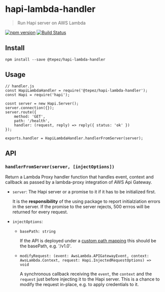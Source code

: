 # hapi-lambda-handler
> Run Hapi server on AWS Lambda

[![npm version](https://badge.fury.io/js/%40tepez%2Fhapi-lambda-handler.svg)](https://badge.fury.io/js/%40tepez%2Fhapi-lambda-handler)
[![Build Status](https://secure.travis-ci.org/tepez/hapi-lambda-handler.svg?branch=master)](http://travis-ci.org/tepez/hapi-lambda-handler)

## Install

```
npm install --save @tepez/hapi-lambda-handler
```

## Usage

```
// handler.js
const HapiLambdaHandler = require('@tepez/hapi-lambda-handler');
const Hapi = require('hapi');

cosnt server = new Hapi.Server();
server.connection({});
server.route({
    method: 'GET',
    path: '/health',
    handler: (request, reply) => reply({ status: 'ok' })
});

exports.handler = HapiLambdaHandler.handlerFromServer(server);
```

## API

### `handlerFromServer(server, [injectOptions])`
Return a Lambda Proxy handler function that handles event, context and callback as passed by a lambda-proxy integration of AWS Api Gateway.

- `server`:
  The Hapi server or a promise to it if it has to be initialized first.

  It is the **responsibility** of the using package to report initialziation errors in the server.
  If the promise to the server rejects, 500 errros will be returned for every request.

- `injectOptions`:
    - `basePath: string`

      If the API is deployed under a [custom path mapping](http://docs.aws.amazon.com/AWSCloudFormation/latest/UserGuide/aws-resource-apigateway-basepathmapping.html)
      this should be the basePath, e.g. '/v1.0'.

    - `modifyRequest: (event: AwsLambda.APIGatewayEvent, context: AwsLambda.Context, request: Hapi.InjectedRequestOptions) => void`

      A synchronous callback receiving the `event`, the `context` and the `request` just before injecting it to the Hapi server.
      This is a chance to modify the request in-place, e.g. to apply credentials to it.
